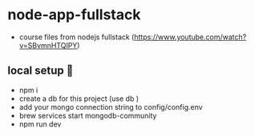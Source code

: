 # node-app-fullstack
* course files from nodejs fullstack (https://www.youtube.com/watch?v=SBvmnHTQIPY) 



## local setup 🎲
  * npm i 
  * create a db for this project (use db <db name>) 
  * add your mongo connection string to config/config.env 
  * brew services start mongodb-community 
  * npm run dev 
  
  
